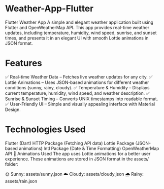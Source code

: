 # Weather-App-Flutter
Flutter Weather App A simple and elegant weather application built using Flutter and OpenWeatherMap API. This app provides real-time weather updates, including temperature, humidity, wind speed, sunrise, and sunset times, and presents it in an elegant UI with smooth Lottie animations in JSON format.

# Features
✅ Real-time Weather Data – Fetches live weather updates for any city.
✅ Lottie Animations – Uses JSON-based animations for different weather conditions (sunny, rainy, cloudy).
✅ Temperature & Humidity – Displays current temperature, humidity, wind speed, and weather description.
✅ Sunrise & Sunset Timing – Converts UNIX timestamps into readable format.
✅ User-Friendly UI – Simple and visually appealing interface with Material Design.

# Technologies Used
Flutter (Dart)
HTTP Package (Fetching API data)
Lottie Package (JSON-based animations)
Intl Package (Date & Time Formatting)
OpenWeatherMap API
🎥 Animations Used
The app uses Lottie animations for a better user experience. These animations are stored in JSON format in the assets/ folder:

🌞 Sunny: assets/sunny.json
☁️ Cloudy: assets/cloudy.json
🌧️ Rainy: assets/rain.json






